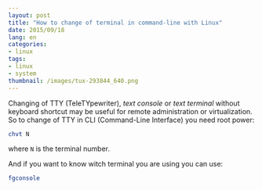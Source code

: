 ```yaml
---
layout: post
title: "How to change of terminal in command-line with Linux"
date: 2015/09/18
lang: en
categories:
- linux
tags:
- linux
- system
thumbnail: /images/tux-293844_640.png
---
```

Changing of TTY (TeleTYpewriter), *text console* or *text terminal* without keyboard shortcut may be useful for remote administration or virtualization.
So to change of TTY in CLI (Command-Line Interface) you need root power:
```bash
chvt N
```
where `N` is the terminal number.

And if you want to know witch terminal you are using you can use:
```bash
fgconsole
```
